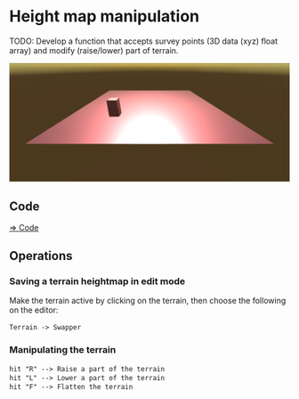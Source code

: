 # Height map manipulation

TODO: Develop a function that accepts survey points (3D data (xyz) float array) and modify (raise/lower) part of terrain.

![heightmap](./heightmap.png)

## Code

[=> Code](../HeightMapManipulation)

## Operations

### Saving a terrain heightmap in edit mode

Make the terrain active by clicking on the terrain, then choose the following on the editor:

```
Terrain -> Swapper
```

### Manipulating the terrain

```
hit "R" --> Raise a part of the terrain
hit "L" --> Lower a part of the terrain
hit "F" --> Flatten the terrain
```
